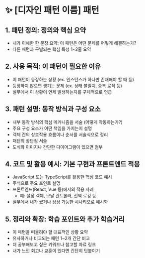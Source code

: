 # ✨ [디자인 패턴 이름] 패턴

## 1. 패턴 정의: 정의와 핵심 요약

- 내가 이해한 한 문장 요약: 이 패턴은 어떤 문제를 어떻게 해결하는가?
- 다른 패턴과 구별되는 핵심 특성 1~2줄 요약

## 2. 사용 목적: 이 패턴이 필요한 이유

- 이 패턴이 등장하는 상황 (ex. 인스턴스가 하나만 존재해야 할 때 등)
- 등장하지 않으면 생기는 문제 (ex. 상태 불일치, 중복 로직 등)
- 실무에서 이 상황이 언제 발생하는지를 구체적으로 언급

## 3. 패턴 설명: 동작 방식과 구성 요소

- 내부 동작 방식의 핵심 메커니즘을 서술 (어떻게 작동하는가?)
- 주요 구성 요소가 어떤 책임을 가지는지 설명
- 객체 간의 상호작용 흐름이나 순서를 서술식으로 정리
- 패턴의 장단점 서술
- 도식화 이미지나 간단한 다이어그램이 있으면 첨부

## 4. 코드 및 활용 예시: 기본 구현과 프론트엔드 적용

- JavaScript 또는 TypeScript를 활용한 핵심 코드 예시
- 주석으로 주요 포인트 설명
- 프론트엔드(React, Vue 등)에서의 적용 사례
  - 예: 설정 객체, 모달 컨트롤러, 전역 로깅 등
- 실무에서 내가 썼거나 상상 가능한 시나리오로 예시화

## 5. 정리와 확장: 학습 포인트와 추가 학습거리

- 이 패턴을 떠올려야 할 대표적인 상황 요약
- 유사하거나 비교되는 패턴 1~2개 간단 비교
- 더 공부해보고 싶은 키워드나 참고할 자료 링크
- 내가 느낀 회고나 교훈이 있다면 간단히 덧붙이기
